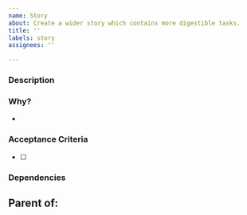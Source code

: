 ```yaml
---
name: Story
about: Create a wider story which contains more digestible tasks.
title: ''
labels: story
assignees: ''

---
```


### Description

> 

### Why?

- 

### Acceptance Criteria 

- [ ]

### Dependencies

Parent of:
-

